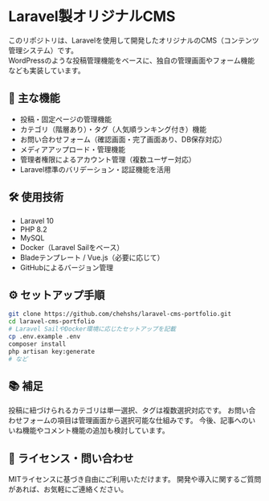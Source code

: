 # Laravel製オリジナルCMS

このリポジトリは、Laravelを使用して開発したオリジナルのCMS（コンテンツ管理システム）です。  
WordPressのような投稿管理機能をベースに、独自の管理画面やフォーム機能なども実装しています。

## 🚀 主な機能

- 投稿・固定ページの管理機能
- カテゴリ（階層あり）・タグ（人気順ランキング付き）機能
- お問い合わせフォーム（確認画面・完了画面あり、DB保存対応）
- メディアアップロード・管理機能
- 管理者権限によるアカウント管理（複数ユーザー対応）
- Laravel標準のバリデーション・認証機能を活用

## 🛠 使用技術

- Laravel 10
- PHP 8.2
- MySQL
- Docker（Laravel Sailをベース）
- Bladeテンプレート / Vue.js（必要に応じて）
- GitHubによるバージョン管理

## ⚙️ セットアップ手順

```bash
git clone https://github.com/chehshs/laravel-cms-portfolio.git
cd laravel-cms-portfolio
# Laravel SailやDocker環境に応じたセットアップを記載
cp .env.example .env
composer install
php artisan key:generate
# など
```

## 📚 補足
投稿に紐づけられるカテゴリは単一選択、タグは複数選択対応です。
お問い合わせフォームの項目は管理画面から選択可能な仕組みです。
今後、記事へのいいね機能やコメント機能の追加も検討しています。

## 💬 ライセンス・問い合わせ
MITライセンスに基づき自由にご利用いただけます。
開発や導入に関するご質問があれば、お気軽にご連絡ください。
